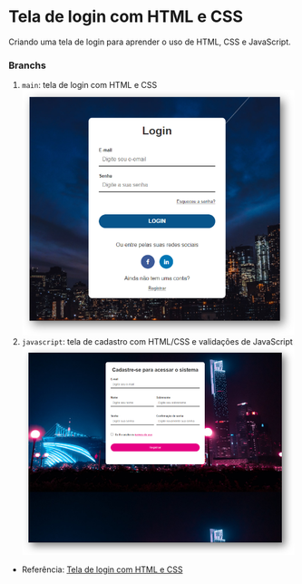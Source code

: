 # Tela de login com HTML e CSS

Criando uma tela de login para aprender o uso de HTML, CSS e JavaScript.

### Branchs
1. `main`: tela de login com HTML e CSS
![dfdf](./img/tela-de-login-1.png)
2. `javascript`: tela de cadastro com HTML/CSS e validações de JavaScript
![dfdf](./img/tela-de-login-2.png)


- Referência: [Tela de login com HTML e CSS](https://www.youtube.com/watch?v=TpawIZdeMDI&list=PLnDvRpP8Bnew4ZYLYp47sD52OHQfHNdGB&index=2&ab_channel=MatheusBattisti-HoradeCodar)
